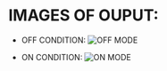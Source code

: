 # IMAGES OF OUPUT:

 * OFF CONDITION:
![OFF MODE](https://user-images.githubusercontent.com/101619680/164710091-a01eac0a-0496-4f5c-b204-54b1a468f2d4.png)

* ON CONDITION:
![ON MODE](https://user-images.githubusercontent.com/101619680/164710238-02194ebd-235d-46f8-bcf9-26c810412a67.png)
